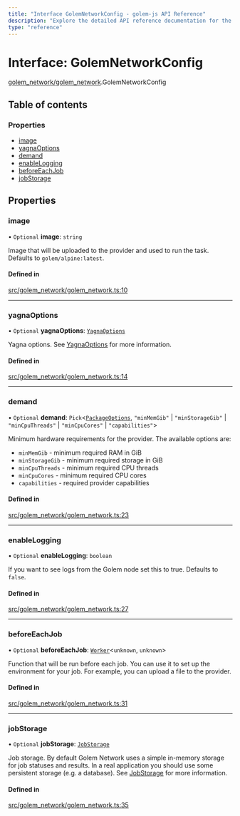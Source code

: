 ```yaml
---
title: "Interface GolemNetworkConfig - golem-js API Reference"
description: "Explore the detailed API reference documentation for the Interface GolemNetworkConfig within the golem-js SDK for the Golem Network."
type: "reference"
---
```

# Interface: GolemNetworkConfig

[golem_network/golem_network](../modules/golem_network_golem_network).GolemNetworkConfig

## Table of contents

### Properties

- [image](golem_network_golem_network.GolemNetworkConfig#image)
- [yagnaOptions](golem_network_golem_network.GolemNetworkConfig#yagnaoptions)
- [demand](golem_network_golem_network.GolemNetworkConfig#demand)
- [enableLogging](golem_network_golem_network.GolemNetworkConfig#enablelogging)
- [beforeEachJob](golem_network_golem_network.GolemNetworkConfig#beforeeachjob)
- [jobStorage](golem_network_golem_network.GolemNetworkConfig#jobstorage)

## Properties

### image

• `Optional` **image**: `string`

Image that will be uploaded to the provider and used to run the task. Defaults to `golem/alpine:latest`.

#### Defined in

[src/golem_network/golem_network.ts:10](https://github.com/golemfactory/golem-js/blob/e10a928/src/golem_network/golem_network.ts#L10)

___

### yagnaOptions

• `Optional` **yagnaOptions**: [`YagnaOptions`](../modules/executor_executor#yagnaoptions)

Yagna options. See [YagnaOptions](../modules/executor_executor#yagnaoptions) for more information.

#### Defined in

[src/golem_network/golem_network.ts:14](https://github.com/golemfactory/golem-js/blob/e10a928/src/golem_network/golem_network.ts#L14)

___

### demand

• `Optional` **demand**: `Pick`<[`PackageOptions`](../modules/package_package#packageoptions), ``"minMemGib"`` \| ``"minStorageGib"`` \| ``"minCpuThreads"`` \| ``"minCpuCores"`` \| ``"capabilities"``\>

Minimum hardware requirements for the provider. The available options are:
- `minMemGib` - minimum required RAM in GiB
- `minStorageGib` - minimum required storage in GiB
- `minCpuThreads` - minimum required CPU threads
- `minCpuCores` - minimum required CPU cores
- `capabilities` - required provider capabilities

#### Defined in

[src/golem_network/golem_network.ts:23](https://github.com/golemfactory/golem-js/blob/e10a928/src/golem_network/golem_network.ts#L23)

___

### enableLogging

• `Optional` **enableLogging**: `boolean`

If you want to see logs from the Golem node set this to true. Defaults to `false`.

#### Defined in

[src/golem_network/golem_network.ts:27](https://github.com/golemfactory/golem-js/blob/e10a928/src/golem_network/golem_network.ts#L27)

___

### beforeEachJob

• `Optional` **beforeEachJob**: [`Worker`](../modules/task_work#worker)<`unknown`, `unknown`\>

Function that will be run before each job. You can use it to set up the environment for your job. For example, you can upload a file to the provider.

#### Defined in

[src/golem_network/golem_network.ts:31](https://github.com/golemfactory/golem-js/blob/e10a928/src/golem_network/golem_network.ts#L31)

___

### jobStorage

• `Optional` **jobStorage**: [`JobStorage`](job_storage.JobStorage)

Job storage. By default Golem Network uses a simple in-memory storage for job statuses and results. In a real application you should use some persistent storage (e.g. a database). See [JobStorage](job_storage.JobStorage) for more information.

#### Defined in

[src/golem_network/golem_network.ts:35](https://github.com/golemfactory/golem-js/blob/e10a928/src/golem_network/golem_network.ts#L35)
